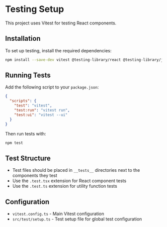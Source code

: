 # Testing Setup

This project uses Vitest for testing React components.

## Installation

To set up testing, install the required dependencies:

```bash
npm install --save-dev vitest @testing-library/react @testing-library/jest-dom @vitejs/plugin-react jsdom
```

## Running Tests

Add the following script to your `package.json`:

```json
{
  "scripts": {
    "test": "vitest",
    "test:run": "vitest run",
    "test:ui": "vitest --ui"
  }
}
```

Then run tests with:

```bash
npm test
```

## Test Structure

- Test files should be placed in `__tests__` directories next to the components they test
- Use the `.test.tsx` extension for React component tests
- Use the `.test.ts` extension for utility function tests

## Configuration

- `vitest.config.ts` - Main Vitest configuration
- `src/test/setup.ts` - Test setup file for global test configuration
